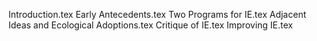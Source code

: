 Introduction.tex
Early Antecedents.tex
Two Programs for IE.tex
Adjacent Ideas and Ecological Adoptions.tex
Critique of IE.tex
Improving IE.tex